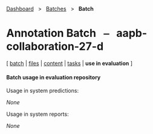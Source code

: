 [Dashboard](../../index.md)  &nbsp; > &nbsp; [Batches](../index.md)  &nbsp; > &nbsp; ****Batch**** 
# Annotation Batch &nbsp; ⎯ &nbsp; aapb-collaboration-27-d

\[ [batch](index.md) | [files](files.md) | [content](content.md) | [tasks](tasks.md) | **use in evaluation** \]

#### Batch usage in evaluation repository

Usage in system predictions:

*None*

Usage in system reports:

*None*

